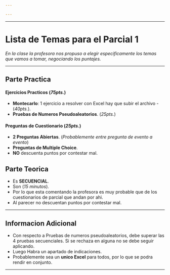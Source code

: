 ```yaml
---

---
```


---
# Lista de Temas para el Parcial 1

*En la clase la profesora nos propuso a elegir especificamente los temas que vamos a tomar, negociando los puntajes.*

---

## Parte Practica
#### Ejercicios Practicos (*75pts.*)
- **Montecarlo**: 1 ejercicio a resolver con Excel hay que subir el archivo - (*40pts.*).
- **Pruebas de Numeros Pseudoaleatorios**. (*25pts.*)
#### Preguntas de Cuestionario (*25pts.*)
- **2 Preguntas Abiertas**. (*Probablemente entre pregunta de evento a evento*)
- **Preguntas de Multiple Choice**.
- **NO** descuenta puntos por contestar mal.

## Parte Teorica
- Es **SECUENCIAL**.
- Son (*15 minutos*).
- Por lo que esta comentando la profesora es muy probable que de los cuestionarios de parcial que andan por ahi.
- Al parecer no descuentan puntos por contestar mal. 



---
## Informacion Adicional
- Con respecto a Pruebas de numeros pseudoaleatorios, debe superar las 4 pruebas secuenciales. Si se rechaza en alguna no se debe seguir aplicando.
- Luego Habra un apartado de indicaciones.
- Probablemente sea un **unico Excel** para todos, por lo que se podra rendir en conjunto.

---